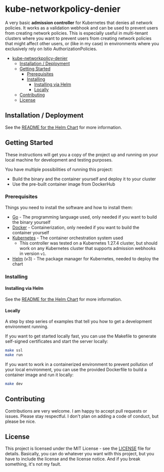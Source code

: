 # kube-networkpolicy-denier

A very basic **admission controller** for Kubernetes that denies all network policies. It works as a validation webhook and can be used to prevent users from creating network policies. This is especially useful in multi-tenant clusters where you want to prevent users from creating network policies that might affect other users, or (like in my case) in environments where you exclusively rely on Istio AuthorizationPolicies.

- [kube-networkpolicy-denier](#kube-networkpolicy-denier)
  - [Installation / Deployment](#installation--deployment)
  - [Getting Started](#getting-started)
    - [Prerequisites](#prerequisites)
    - [Installing](#installing)
      - [Installing via Helm](#installing-via-helm)
      - [Locally](#locally)
  - [Contributing](#contributing)
  - [License](#license)

## Installation / Deployment

See the [README for the Helm Chart](helm/kube-networkpolicy-denier/README.md) for more information.

## Getting Started

These instructions will get you a copy of the project up and running on your local machine for development and testing purposes.

You have multiple possibilities of running this project:

- Build the binary and the container yourself and deploy it to your cluster
- Use the pre-built container image from DockerHub

### Prerequisites

Things you need to install the software and how to install them:

- [Go](https://go.dev/doc/install) - The programming language used, only needed if you want to build the binary yourself
- [Docker](https://docs.docker.com/get-docker/) - Containerization, only needed if you want to build the container yourself
- [Kubernetes](https://kubernetes.io/docs/tasks/tools/) - The container orchestration system used
  - This controller was tested on a Kubernetes 1.27.4 cluster, but should work on any Kubernetes cluster that supports admission webhooks in version `v1`.
- [Helm](https://helm.sh/docs/intro/install/) (v3) - The package manager for Kubernetes, needed to deploy the chart

### Installing

#### Installing via Helm

See the [README for the Helm Chart](helm/kube-networkpolicy-denier/README.md) for more information.

#### Locally

A step by step series of examples that tell you how to get a development environment running.

If you want to get started locally fast, you can use the Makefile to generate self-signed certificates and start the server locally:

```bash
make ssl
make run
```

If you want to work in a containerized environment to prevent pollution of your local environment, you can use the provided Dockerfile to build a container image and run it locally:

```bash
make dev
```

## Contributing

Contributions are very welcome. I am happy to accept pull requests or issues. Please stay respectful. I don't plan on adding a code of conduct, but please be nice.

## License

This project is licensed under the MIT License - see the [LICENSE](LICENSE) file for details. Basically, you can do whatever you want with this project, but you have to include the license and the license notice. And if you break something, it's not my fault.
